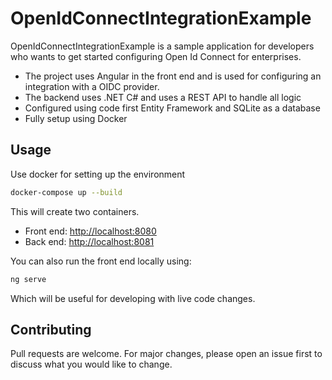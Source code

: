# OpenIdConnectIntegrationExample

OpenIdConnectIntegrationExample is a sample application for developers who wants to get started configuring Open Id Connect for enterprises.

- The project uses Angular in the front end and is used for configuring an integration with a OIDC provider.
- The backend uses .NET C# and uses a REST API to handle all logic
- Configured using code first Entity Framework and SQLite as a database
- Fully setup using Docker

## Usage

Use docker for setting up the environment

```bash
docker-compose up --build
```

This will create two containers.
- Front end: [http://localhost:8080](http://localhost:8080) 
- Back end: [http://localhost:8081](http://localhost:8081)

You can also run the front end locally using:
```bash
ng serve
```
Which will be useful for developing with live code changes.

## Contributing

Pull requests are welcome. For major changes, please open an issue first
to discuss what you would like to change.